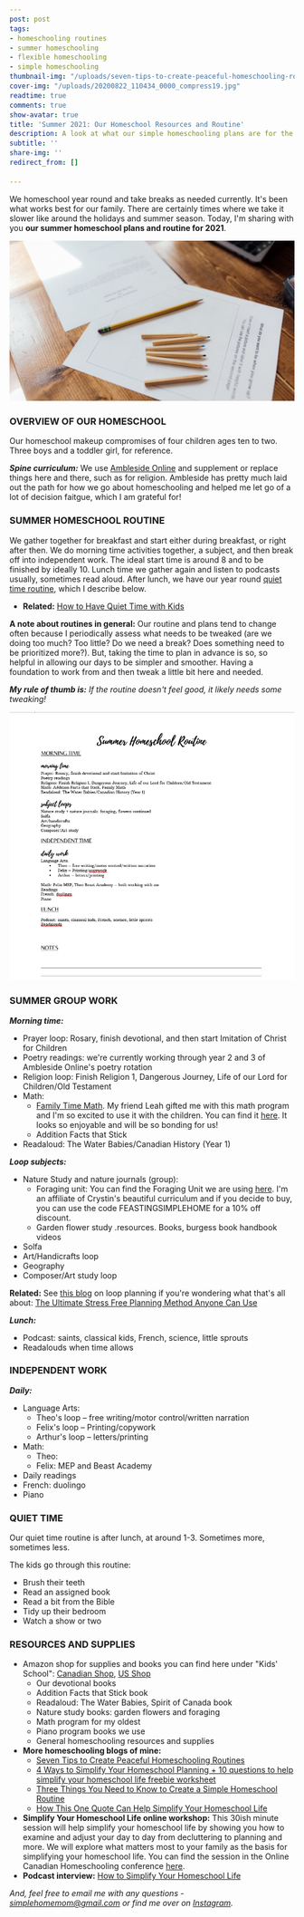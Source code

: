 ```yaml
---
post: post
tags:
- homeschooling routines
- summer homeschooling
- flexible homeschooling
- simple homeschooling
thumbnail-img: "/uploads/seven-tips-to-create-peaceful-homeschooling-routines-shm-2.jpg"
cover-img: "/uploads/20200822_110434_0000_compress19.jpg"
readtime: true
comments: true
show-avatar: true
title: 'Summer 2021: Our Homeschool Resources and Routine'
description: A look at what our simple homeschooling plans are for the summer of 2021.
subtitle: ''
share-img: ''
redirect_from: []

---
```

We homeschool year round and take breaks as needed currently. It's been what works best for our family. There are certainly times where we take it slower like around the holidays and summer season. Today, I'm sharing with you **our summer homeschool plans and routine for 2021**.

![](/uploads/seven-tips-to-create-peaceful-homeschooling-routines-shm-2.jpg)

### OVERVIEW OF OUR HOMESCHOOL

Our homeschool makeup compromises of four children ages ten to two. Three boys and a toddler girl, for reference.

**_Spine curriculum:_** We use [Ambleside Online](https://www.amblesideonline.org/) and supplement or replace things here and there, such as for religion. Ambleside has pretty much laid out the path for how we go about homeschooling and helped me let go of a lot of decision faitgue, which I am grateful for!

### SUMMER HOMESCHOOL ROUTINE

We gather together for breakfast and start either during breakfast, or right after then. We do morning time activities together, a subject, and then break off into independent work. The ideal start time is around 8 and to be finished by ideally 10. Lunch time we gather again and listen to podcasts usually, sometimes read aloud. After lunch, we have our year round [quiet time routine](https://www.simplehomemom.com/how-to-have-quiet-time-with-kids/), which I describe below.

* **Related:** [How to Have Quiet Time with Kids](https://www.simplehomemom.com/how-to-have-quiet-time-with-kids/)

**A note about routines in general:** Our routine and plans tend to change often because I periodically assess what needs to be tweaked (are we doing too much? Too little? Do we need a break? Does something need to be prioritized more?). But, taking the time to plan in advance is so, so helpful in allowing our days to be simpler and smoother. Having a foundation to work from and then tweak a little bit here and needed.

**_My rule of thumb is:_** _If the routine doesn't feel good, it likely needs some tweaking!_

![](/uploads/homeschool-summer-routine-2021-1.png)

### SUMMER GROUP WORK

**_Morning time:_**

* Prayer loop: Rosary, finish devotional, and then start Imitation of Christ for Children
* Poetry readings: we're currently working through year 2 and 3 of Ambleside Online's poetry rotation
* Religion loop: Finish Religion 1, Dangerous Journey, Life of our Lord for Children/Old Testament
* Math:
  * [Family Time Math](https://my-little-robins-shop.myshopify.com/collections/math/products/family-time-math-digital-download). My friend Leah gifted me with this math program and I'm so excited to use it with the children. You can find it [here](https://my-little-robins-shop.myshopify.com/collections/math/products/family-time-math-digital-download). It looks so enjoyable and will be so bonding for us!
  * Addition Facts that Stick
* Readaloud: The Water Babies/Canadian History (Year 1)

**_Loop subjects:_**

* Nature Study and nature journals (group):
  * Foraging unit: You can find the Foraging Unit we are using [here](http://www.delightfullyfeasting.com/p/shop-special-studies.html). I'm an affiliate of Crystin's beautiful curriculum and if you decide to buy, you can use the code FEASTINGSIMPLEHOME for a 10% off discount.
  * Garden flower study .resources. Books, burgess book handbook videos
* Solfa
* Art/Handicrafts loop
* Geography
* Composer/Art study loop

**Related:** See [this blog](https://www.simplehomemom.com/the-ultimate-stress-free-planning-method-anyone-can-use/) on loop planning if you're wondering what that's all about: [The Ultimate Stress Free Planning Method Anyone Can Use](https://www.simplehomemom.com/the-ultimate-stress-free-planning-method-anyone-can-use/)

**_Lunch:_**

* Podcast: saints, classical kids, French, science, little sprouts
* Readalouds when time allows

### INDEPENDENT WORK

**_Daily:_**

* Language Arts:
  * Theo's loop – free writing/motor control/written narration
  * Felix's loop – Printing/copywork
  * Arthur's loop – letters/printing
* Math:
  * Theo:
  * Felix: MEP and Beast Academy
* Daily readings
* French: duolingo
* Piano

### QUIET TIME

Our quiet time routine is after lunch, at around 1-3. Sometimes more, sometimes less.

The kids go through this routine:

* Brush their teeth
* Read an assigned book
* Read a bit from the Bible
* Tidy up their bedroom
* Watch a show or two

### RESOURCES AND SUPPLIES

* Amazon shop for supplies and books you can find here under "Kids' School": [Canadian Shop](www.amazon.ca/shop/simplehomemom), [US Shop](www.amazon.com/shop/simplehomemom)
  * Our devotional books
  * Addition Facts that Stick book
  * Readaloud: The Water Babies, Spirit of Canada book
  * Nature study books: garden flowers and foraging
  * Math program for my oldest
  * Piano program books we use
  * General homeschooling resources and supplies
* **More homeschooling blogs of mine:**
  * [Seven Tips to Create Peaceful Homeschooling Routines](https://www.simplehomemom.com/seven-tips-to-create-peaceful-homeschooling-routines/)
  * [4 Ways to Simplify Your Homeschool Planning + 10 questions to help simplify your homeschool life freebie worksheet](https://www.simplehomemom.com/4-ways-to-simplify-your-homeschool-planning/)
  * [Three Things You Need to Know to Create a Simple Homeschool Routine](https://www.simplehomemom.com/three-things-you-need-to-know-to-create-a-simple-homeschool-routine/)
  * [How This One Quote Can Help Simplify Your Homeschool Life](https://www.simplehomemom.com/how-this-one-quote-can-help-simplify-your-homeschool-life/)
* **Simplify Your Homeschool Life online workshop:** This 30ish minute session will help simplify your homeschool life by showing you how to examine and adjust your day to day from decluttering to planning and more. We will explore what matters most to your family as the basis for simplifying your homeschool life. You can find the session in the Online Canadian Homeschooling conference [here](https://canadianhomeschoolconference.com/aff/42/).
* **Podcast interview:** [How to Simplify Your Homeschool Life](https://capturingthecharmedlife.com/2021/03/15/how-to-simplify-your-homeschool-life/)

_And, feel free to email me with any questions - simplehomemom@gmail.com or find me over on_ [_Instagram_](www.instagram.com/simplehomemom)_._